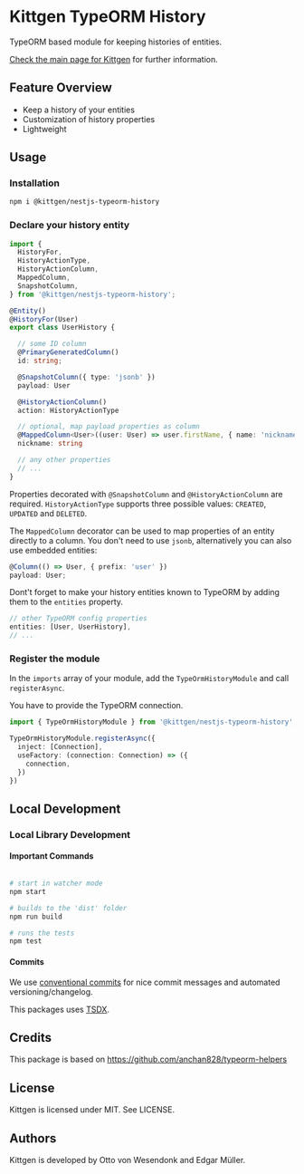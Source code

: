 # Kittgen TypeORM History

TypeORM based module for keeping histories of entities.

[Check the main page for Kittgen](https://github.com/kittgen/kittgen-nestjs) for further information.

## Feature Overview
* Keep a history of your entities
* Customization of history properties
* Lightweight 

## Usage
### Installation

```bash
npm i @kittgen/nestjs-typeorm-history
```

### Declare your history entity

```ts
import {
  HistoryFor,
  HistoryActionType,
  HistoryActionColumn,
  MappedColumn,
  SnapshotColumn,
} from '@kittgen/nestjs-typeorm-history';

@Entity()
@HistoryFor(User) 
export class UserHistory {

  // some ID column
  @PrimaryGeneratedColumn()
  id: string;

  @SnapshotColumn({ type: 'jsonb' })
  payload: User

  @HistoryActionColumn()
  action: HistoryActionType

  // optional, map payload properties as column
  @MappedColumn<User>((user: User) => user.firstName, { name: 'nickname' })
  nickname: string

  // any other properties
  // ...
}
```

Properties decorated with `@SnapshotColumn` and `@HistoryActionColumn` are required. 
`HistoryActionType` supports three possible values: `CREATED`, `UPDATED` and `DELETED`.

The `MappedColumn` decorator can be used to map properties of an entity directly to a column.
You don't need to use `jsonb`, alternatively you can also use embedded entities:

```ts
@Column(() => User, { prefix: 'user' })
payload: User;
```

Dont't forget to make your history entities known to TypeORM by adding them to the `entities`
property.

```ts
// other TypeORM config properties
entities: [User, UserHistory],
// ...
```

### Register the module

In the `imports` array of your module, add the `TypeOrmHistoryModule` and call `registerAsync`.

You have to provide the TypeORM connection.

```ts
import { TypeOrmHistoryModule } from '@kittgen/nestjs-typeorm-history';

TypeOrmHistoryModule.registerAsync({
  inject: [Connection],
  useFactory: (connection: Connection) => ({
    connection,
  })
})
```

## Local Development

### Local Library Development

#### Important Commands

```bash

# start in watcher mode
npm start

# builds to the 'dist' folder
npm run build

# runs the tests
npm test

```

#### Commits

We use [conventional commits](https://www.conventionalcommits.org/en/v1.0.0/) for nice commit messages and automated versioning/changelog.

This packages uses [TSDX](https://github.com/jaredpalmer/tsdx).

## Credits

This package is based on https://github.com/anchan828/typeorm-helpers

## License

Kittgen is licensed under MIT. See LICENSE.

## Authors

Kittgen is developed by Otto von Wesendonk and Edgar Müller.
